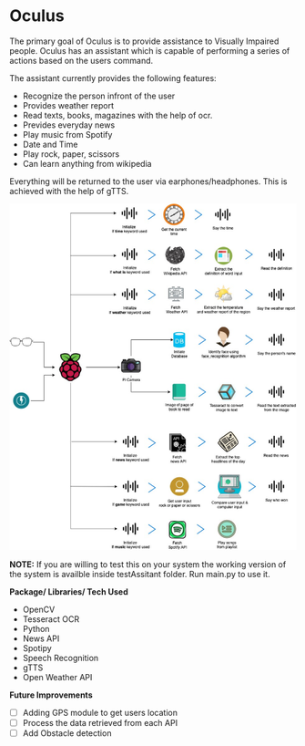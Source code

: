 # Oculus

The primary goal of Oculus is  to provide assistance to  Visually Impaired people. Oculus has an assistant which is capable of performing a series of actions based on the users command.  

The assistant currently provides the following features:

- Recognize the person infront of the user
- Provides weather report
- Read texts, books, magazines with the help of ocr.
- Prevides everyday news
- Play music from Spotify
- Date and Time
- Play rock, paper, scissors
- Can learn anything from wikipedia



Everything will be returned to the user via earphones/headphones. This is achieved with the help of gTTS.



![System Architecture](images/Architecture.jpg)





**NOTE:** If you are willing to test this on your system the working version of the system is availble inside testAssitant folder. Run main.py to use it. 



**Package/ Libraries/ Tech Used**

- OpenCV
- Tesseract OCR
- Python 
- News API
- Spotipy
- Speech Recognition
- gTTS
- Open Weather API



**Future Improvements**

- [ ] Adding GPS module to get users location
- [ ] Process the data retrieved from each API
- [ ] Add Obstacle detection